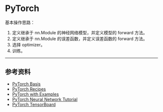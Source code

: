 # PyTorch

基本操作思路：

1. 定义继承于 nn.Module 的神经网络模型，并定义模型的 forward 方法。
2. 定义继承于 nn.Module 的误差函数，并定义误差函数的 forward 方法。
3. 选择 optimizer。
4. 训练。

---

## 参考资料

- [PyTorch Basis](https://pytorch.org/tutorials/beginner/basics/intro.html)
- [PyTorch Recipes](https://pytorch.org/tutorials/recipes/recipes_index.html)
- [PyTorch with Examples](https://pytorch.org/tutorials/beginner/pytorch_with_examples.html)
- [PyTorch Neural Network Tutorial](https://pytorch.org/tutorials/beginner/nn_tutorial.html)
- [PyTorch TensorBoard](https://pytorch.org/tutorials/intermediate/tensorboard_tutorial.html)
